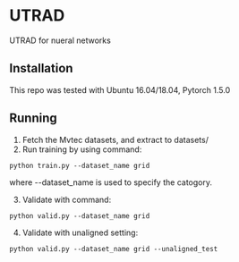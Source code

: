 # UTRAD
UTRAD for nueral networks
## Installation
This repo was tested with Ubuntu 16.04/18.04, Pytorch 1.5.0
## Running 
1. Fetch the Mvtec datasets, and extract to datasets/
2. Run training by using command:
```
python train.py --dataset_name grid
```
where --dataset_name is used to specify the catogory.

3. Validate with command:
```
python valid.py --dataset_name grid
```
4. Validate with unaligned setting:
```
python valid.py --dataset_name grid --unaligned_test
```
